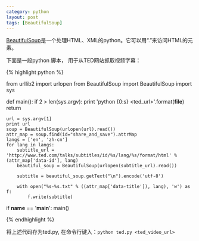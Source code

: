 ```yaml
---
category: python
layout: post
tags: [BeautifulSoup]
---
```


[BeautifulSoup][beautifulsoup]是一个处理HTML、XML的python。它可以用“.”来访问HTML的元素。

下面是一段python 脚本， 用于从TED网站抓取视频字幕：

{% highlight python %}

from urllib2 import urlopen
from BeautifulSoup import BeautifulSoup
import sys


def main():
    if 2 > len(sys.argv):
        print 'python {0:s} <ted_url>'.format(__file__)
        return

    url = sys.argv[1]
    print url
    soup = BeautifulSoup(urlopen(url).read())
    attr_map = soup.find(id="share_and_save").attrMap
    langs = ['en', 'zh-cn']
    for lang in langs:
        subtitle_url = 'http://www.ted.com/talks/subtitles/id/%s/lang/%s/format/html' % (attr_map['data-id'], lang)
        beautiful_soup = BeautifulSoup(urlopen(subtitle_url).read())

        subtitle = beautiful_soup.getText("\n").encode('utf-8')

        with open("%s-%s.txt" % ((attr_map['data-title']), lang), 'w') as f:
            f.write(subtitle)
if __name__ == '__main__':
    main()

{% endhighlight %}

将上述代码存为ted.py, 在命令行键入：`python ted.py <ted_video_url>`


[beautifulsoup]: http://www.crummy.com/software/BeautifulSoup/bs4/doc/
